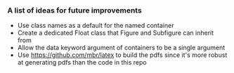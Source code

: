 ### A list of ideas for future improvements

- Use class names as a default for the named container
- Create a dedicated Float class that Figure and Subfigure can inherit from
- Allow the data keyword argument of containers to be a single argument
- Use https://github.com/mbr/latex to build the pdfs since it's more robust at
    generating pdfs than the code in this repo
